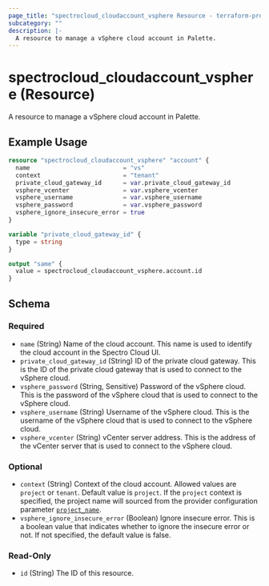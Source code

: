 ```yaml
---
page_title: "spectrocloud_cloudaccount_vsphere Resource - terraform-provider-spectrocloud"
subcategory: ""
description: |-
  A resource to manage a vSphere cloud account in Palette.
---
```


# spectrocloud_cloudaccount_vsphere (Resource)

  A resource to manage a vSphere cloud account in Palette.

## Example Usage

```terraform
resource "spectrocloud_cloudaccount_vsphere" "account" {
  name                          = "vs"
  context                       = "tenant"
  private_cloud_gateway_id      = var.private_cloud_gateway_id
  vsphere_vcenter               = var.vsphere_vcenter
  vsphere_username              = var.vsphere_username
  vsphere_password              = var.vsphere_password
  vsphere_ignore_insecure_error = true
}

variable "private_cloud_gateway_id" {
  type = string
}

output "same" {
  value = spectrocloud_cloudaccount_vsphere.account.id
}
```

<!-- schema generated by tfplugindocs -->
## Schema

### Required

- `name` (String) Name of the cloud account. This name is used to identify the cloud account in the Spectro Cloud UI.
- `private_cloud_gateway_id` (String) ID of the private cloud gateway. This is the ID of the private cloud gateway that is used to connect to the vSphere cloud.
- `vsphere_password` (String, Sensitive) Password of the vSphere cloud. This is the password of the vSphere cloud that is used to connect to the vSphere cloud.
- `vsphere_username` (String) Username of the vSphere cloud. This is the username of the vSphere cloud that is used to connect to the vSphere cloud.
- `vsphere_vcenter` (String) vCenter server address. This is the address of the vCenter server that is used to connect to the vSphere cloud.

### Optional

- `context` (String) Context of the cloud account. Allowed values are `project` or `tenant`. Default value is `project`. If  the `project` context is specified, the project name will sourced from the provider configuration parameter [`project_name`](https://registry.terraform.io/providers/spectrocloud/spectrocloud/latest/docs#schema).
- `vsphere_ignore_insecure_error` (Boolean) Ignore insecure error. This is a boolean value that indicates whether to ignore the insecure error or not. If not specified, the default value is false.

### Read-Only

- `id` (String) The ID of this resource.